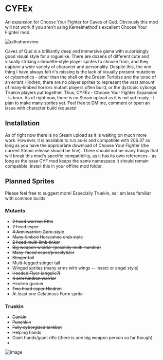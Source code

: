 # CYFEx
An expansion for Choose Your Fighter for Caves of Qud. Obviously this mod will not work if you aren't using Kernelmethod's excellent Choose Your Fighter mod.

![githubpreview](https://github.com/Sarcose/CYFEx/assets/6192665/b126a1f4-79ca-4ece-9d0e-e4ac1ab6639b)

Caves of Qud is a brilliantly deep and immersive game with surprisingly good visual style for a roguelike. There are dozens of different cute and visually striking silhouette-style player sprites to choose from, and they capture a wide variety of character and personality. Despite this, the one thing I have always felt it's missing is the lack of visually present mutations or cybernetics - other than the shell on the Dream Tortoise and the torso of an errant Hindren, there are no player sprites to represent the vast amount of many-limbed horrors mutant players often build, or the dystopic cyborgs Truekin players put together. Thus, CYFEx - Choose Your Fighter Expansion - is born. As of right now, there is no Steam upload as it is not yet ready - I plan to make many sprites yet. Feel free to DM me, comment or open an issue with character build requests!

## Installation
As of right now there is no Steam upload as it is waiting on much more work. However, it is available to run as-is and compatible with 206.37 as long as you have the appropriate download of Choose Your Fighter (the current Steam release should be fine). There should not be many things that will break this mod's specific compatibility, as it has its own references - as long as the base CYF mod keeps the same namespace it should remain compatible. Install this in your offline mod folder.

## Planned Sprites 
Please feel free to suggest more! Especially Truekin, as I am less familiar with common builds

### Mutants
- ~~2 head warrior: Ettin~~
- ~~2 head esper~~
- ~~4 Arm warrior: Goro-style~~
- ~~Many-limbed Horseshoe crab style~~
- ~~2 head multi-limb tinker~~
- ~~Big weapon wielder (possibly multi-handed)~~
- ~~Many-faced esper/proselytizer~~
- ~~Stinger tail~~
- Multi-legged stinger tail
- Winged sprites (many arms with wings -- insect or angel style)
- ~~Hooded Flyer (angelic?)~~
- ~~4 arm hindren warrior~~
- Hindren gunner
- ~~Two head esper Hindren~~
- At least one Gelatinous Form sprite

### Truekin
- ~~Gunkin~~
- ~~Punchkin~~
- ~~Fully cyborgized tankbot~~
- Helping hands
- Giant hands/giant rifle (there is *one* big weapon person so far though)
- 
![image](https://github.com/Sarcose/CYFEx/assets/6192665/97f8decc-db4a-47e7-a6fa-dfbd3a99fd06)


